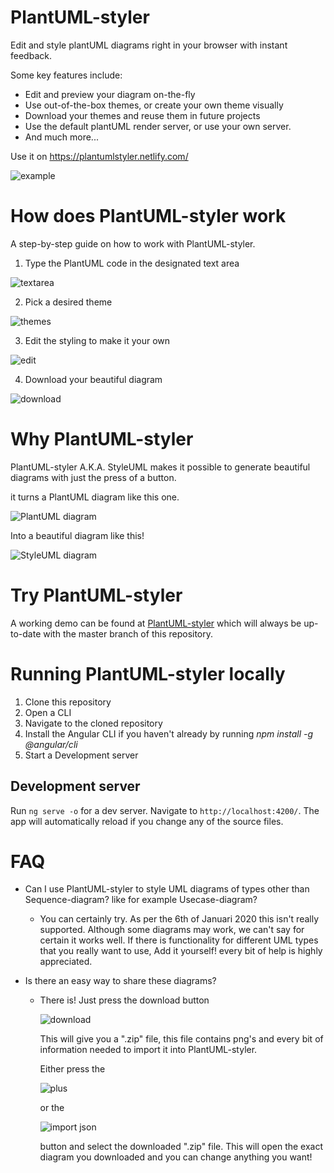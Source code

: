 # PlantUML-styler
Edit and style plantUML diagrams right in your browser with instant feedback. 

Some key features include:
* Edit and preview your diagram on-the-fly
* Use out-of-the-box themes, or create your own theme visually
* Download your themes and reuse them in future projects
* Use the default plantUML render server, or use your own server.
* And much more...

Use it on https://plantumlstyler.netlify.com/

![example](https://github.com/isaaceindhoven/plantuml-styler/blob/master/Readme_Assets/example.png)


# How does PlantUML-styler work
A step-by-step guide on how to work with PlantUML-styler.
1. Type the PlantUML code in the designated text area 

![textarea](https://github.com/isaaceindhoven/plantuml-styler/blob/master/Readme_Assets/textarea.png)

2. Pick a desired theme 

![themes](https://github.com/isaaceindhoven/plantuml-styler/blob/master/Readme_Assets/themes.png)

3. Edit the styling to make it your own 

![edit](https://github.com/isaaceindhoven/plantuml-styler/blob/master/Readme_Assets/edit.png)

4. Download your beautiful diagram 

![download](https://github.com/isaaceindhoven/plantuml-styler/blob/master/Readme_Assets/download.png)

# Why PlantUML-styler
PlantUML-styler A.K.A. StyleUML makes it possible to generate beautiful diagrams with just the press of a button.

it turns a PlantUML diagram like this one.

![PlantUML diagram](https://github.com/isaaceindhoven/plantuml-styler/blob/master/Readme_Assets/plantuml.png)

Into a beautiful diagram like this! 

![StyleUML diagram](https://github.com/isaaceindhoven/plantuml-styler/blob/master/Readme_Assets/styleuml.png)

# Try PlantUML-styler
A working demo can be found at [PlantUML-styler](https://plantumlstyler.netlify.com/) which will always be up-to-date with the master branch of this repository.

# Running PlantUML-styler locally
1. Clone this repository
2. Open a CLI
3. Navigate to the cloned repository
4. Install the Angular CLI if you haven't already by running _npm install -g @angular/cli_
5. Start a Development server
## Development server
Run `ng serve -o` for a dev server. Navigate to `http://localhost:4200/`. The app will automatically reload if you change any of the source files.

# FAQ
- Can I use PlantUML-styler to style UML diagrams of types other than Sequence-diagram? like for example Usecase-diagram?
  - You can certainly try. As per the 6th of Januari 2020 this isn't really supported. Although some diagrams may work, we can't say for   certain it works well. If there is functionality for different UML types that you really want to use, Add it yourself! every bit of     help is highly appreciated.

- Is there an easy way to share these diagrams?
  - There is! Just press the download button 
  
    ![download](https://github.com/isaaceindhoven/plantuml-styler/blob/master/Readme_Assets/download.png)
    
    This will give you a ".zip" file, this file contains png's and every bit of information needed to import it into PlantUML-styler.
    
    Either press the 
    
    ![plus](https://github.com/isaaceindhoven/plantuml-styler/blob/master/Readme_Assets/Plus.png)
    
    or the 
    
    ![import json](https://github.com/isaaceindhoven/plantuml-styler/blob/master/Readme_Assets/ImportJSON.png)
    
    button and select the downloaded ".zip" file.
    This will open the exact diagram you downloaded and you can change anything you want!
